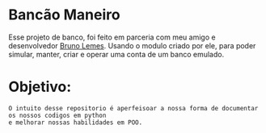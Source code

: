 #   Bancão Maneiro
Esse projeto de banco, foi feito em parceria com meu amigo e desenvolvedor [Bruno Lemes](https://github.com/bruno-lemes).
Usando o modulo criado por ele, para poder simular, manter, criar e operar uma conta de um banco emulado.

#   Objetivo:
    O intuito desse repositorio é aperfeisoar a nossa forma de documentar os nossos codigos em python
    e melhorar nossas habilidades em POO.
    
    
